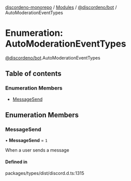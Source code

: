 [discordeno-monorepo](../README.md) / [Modules](../modules.md) / [@discordeno/bot](../modules/discordeno_bot.md) / AutoModerationEventTypes

# Enumeration: AutoModerationEventTypes

[@discordeno/bot](../modules/discordeno_bot.md).AutoModerationEventTypes

## Table of contents

### Enumeration Members

- [MessageSend](discordeno_bot.AutoModerationEventTypes.md#messagesend)

## Enumeration Members

### MessageSend

• **MessageSend** = `1`

When a user sends a message

#### Defined in

packages/types/dist/discord.d.ts:1315
